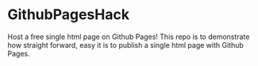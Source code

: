 # GithubPagesHack
Host a free single html page on Github Pages! This repo is to demonstrate how straight forward, easy it is to publish a single html page with Github Pages.
